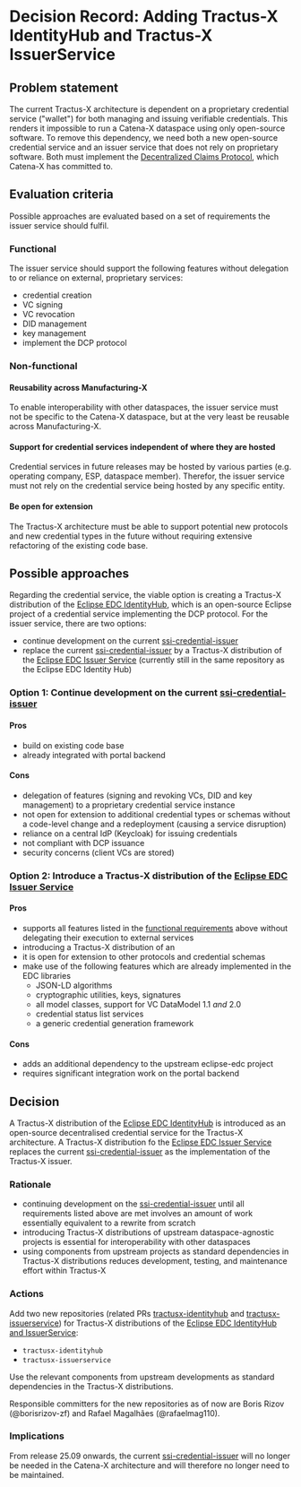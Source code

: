 <!--
#######################################################################

Tractus-X - Special Interest Group (SIG) Architecture

Copyright (c) 2025 Contributors to the Eclipse Foundation

See the NOTICE file(s) distributed with this work for additional
information regarding copyright ownership.

This work is made available under the terms of the
Creative Commons Attribution 4.0 International (CC-BY-4.0) license,
which is available at
https://creativecommons.org/licenses/by/4.0/legalcode.

SPDX-License-Identifier: CC-BY-4.0

#######################################################################
-->

# Decision Record: Adding Tractus-X IdentityHub and Tractus-X IssuerService

## Problem statement

The current Tractus-X architecture is dependent on a proprietary credential service ("wallet") for both managing and issuing verifiable credentials.
This renders it impossible to run a Catena-X dataspace using only open-source software.
To remove this dependency, we need both a new open-source credential service and an issuer service that does not rely on proprietary software.
Both must implement the [Decentralized Claims Protocol](https://eclipse-dataspace-dcp.github.io/decentralized-claims-protocol/), which Catena-X has committed to.

## Evaluation criteria

Possible approaches are evaluated based on a set of requirements the issuer service should fulfil.

### Functional

The issuer service should support the following features without delegation to or reliance on external, proprietary services:

- credential creation
- VC signing
- VC revocation
- DID management
- key management
- implement the DCP protocol

### Non-functional

#### Reusability across Manufacturing-X

To enable interoperability with other dataspaces, the issuer service must not be specific to the Catena-X dataspace, but at the very least be reusable across Manufacturing-X.

#### Support for credential services independent of where they are hosted

Credential services in future releases may be hosted by various parties (e.g. operating company, ESP, dataspace member).
Therefor, the issuer service must not rely on the credential service being hosted by any specific entity.

#### Be open for extension

The Tractus-X architecture must be able to support potential new protocols and new credential types in the future without requiring extensive refactoring of the existing code base.

## Possible approaches

Regarding the credential service, the viable option is creating a Tractus-X distribution of the [Eclipse EDC IdentityHub](https://github.com/eclipse-edc/IdentityHub), which is an open-source Eclipse project of a credential service implementing the DCP protocol.
For the issuer service, there are two options:

- continue development on the current [ssi-credential-issuer](https://github.com/eclipse-tractusx/ssi-credential-issuer)
- replace the current [ssi-credential-issuer](https://github.com/eclipse-tractusx/ssi-credential-issuer) by a Tractus-X distribution of the [Eclipse EDC Issuer Service](https://github.com/eclipse-edc/IdentityHub) (currently still in the same repository as the Eclipse EDC Identity Hub)

### Option 1: Continue development on the current [ssi-credential-issuer](https://github.com/eclipse-tractusx/ssi-credential-issuer)

#### Pros

- build on existing code base
- already integrated with portal backend

#### Cons

- delegation of features (signing and revoking VCs, DID and key management) to a proprietary credential service instance
- not open for extension to additional credential types or schemas without a code-level change and a redeployment (causing a service disruption)
- reliance on a central IdP (Keycloak) for issuing credentials
- not compliant with DCP issuance
- security concerns (client VCs are stored)

### Option 2: Introduce a Tractus-X distribution of the [Eclipse EDC Issuer Service](https://github.com/eclipse-edc/IdentityHub)

#### Pros

- supports all features listed in the [functional requirements](#functional) above without delegating their execution to external services
- introducing a Tractus-X distribution of an 
- it is open for extension to other protocols and credential schemas
- make use of the following features which are already implemented in the EDC libraries
  - JSON-LD algorithms
  - cryptographic utilities, keys, signatures
  - all model classes, support for VC DataModel 1.1 _and_ 2.0
  - credential status list services
  - a generic credential generation framework

#### Cons

- adds an additional dependency to the upstream eclipse-edc project
- requires significant integration work on the portal backend

## Decision

A Tractus-X distribution of the [Eclipse EDC IdentityHub](https://github.com/eclipse-edc/IdentityHub) is introduced as an open-source decentralised credential service for the Tractus-X architecture.
A Tractus-X distribution fo the [Eclipse EDC Issuer Service](https://github.com/eclipse-edc/IdentityHub) replaces the current [ssi-credential-issuer](https://github.com/eclipse-tractusx/ssi-credential-issuer) as the implementation of the Tractus-X issuer.

### Rationale

- continuing development on the [ssi-credential-issuer](https://github.com/eclipse-tractusx/ssi-credential-issuer) until all requirements listed above are met involves an amount of work essentially equivalent to a rewrite from scratch 
- introducing Tractus-X distributions of upstream dataspace-agnostic projects is essential for interoperability with other dataspaces
- using components from upstream projects as standard dependencies in Tractus-X distributions reduces development, testing, and maintenance effort within Tractus-X

### Actions

Add two new repositories (related PRs [tractusx-identityhub](https://github.com/eclipse-tractusx/.eclipsefdn/pull/117) and [tractusx-issuerservice](https://github.com/eclipse-tractusx/.eclipsefdn/pull/118)) for Tractus-X distributions of the [Eclipse EDC IdentityHub and IssuerService](https://github.com/eclipse-edc/IdentityHub):

- `tractusx-identityhub`
- `tractusx-issuerservice`

Use the relevant components from upstream developments as standard dependencies in the Tractus-X distributions.

Responsible committers for the new repositories as of now are Boris Rizov (@borisrizov-zf) and Rafael Magalhães (@rafaelmag110).

### Implications

From release 25.09 onwards, the current [ssi-credential-issuer](https://github.com/eclipse-tractusx/ssi-credential-issuer) will no longer be needed in the Catena-X architecture and will therefore no longer need to be maintained.
